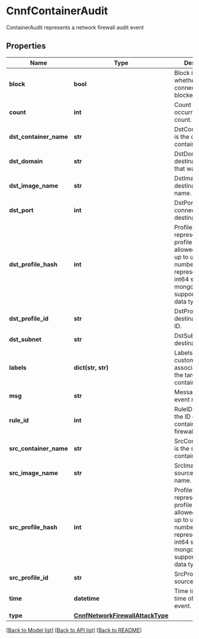 # CnnfContainerAudit

ContainerAudit represents a network firewall audit event

## Properties
Name | Type | Description | Notes
------------ | ------------- | ------------- | -------------
**block** | **bool** | Block indicates whether the connection was blocked.  | [optional] 
**count** | **int** | Count is the event occurrences count.  | [optional] 
**dst_container_name** | **str** | DstContainerName is the destination container name.  | [optional] 
**dst_domain** | **str** | DstDomain is the destination domain that was queried.  | [optional] 
**dst_image_name** | **str** | DstImage is the destination image name.  | [optional] 
**dst_port** | **int** | DstPort is the connection destination port.  | [optional] 
**dst_profile_hash** | **int** | ProfileHash represents the profile hash It is allowed to contain up to uint32 numbers, and represented by int64 since mongodb does not support unsigned data types | [optional] 
**dst_profile_id** | **str** | DstProfileID is the destination profile ID.  | [optional] 
**dst_subnet** | **str** | DstSubnet is the destination subnet.  | [optional] 
**labels** | **dict(str, str)** | Labels are the custom labels associated with the target container.  | [optional] 
**msg** | **str** | Message is the event message.  | [optional] 
**rule_id** | **int** | RuleID represents the ID of each container network firewall policy rule | [optional] 
**src_container_name** | **str** | SrcContainerName is the source container name.  | [optional] 
**src_image_name** | **str** | SrcImage is the source image name.  | [optional] 
**src_profile_hash** | **int** | ProfileHash represents the profile hash It is allowed to contain up to uint32 numbers, and represented by int64 since mongodb does not support unsigned data types | [optional] 
**src_profile_id** | **str** | SrcProfileID is the source profile ID.  | [optional] 
**time** | **datetime** | Time is the UTC time of the audit event.  | [optional] 
**type** | [**CnnfNetworkFirewallAttackType**](CnnfNetworkFirewallAttackType.md) |  | [optional] 

[[Back to Model list]](../README.md#documentation-for-models) [[Back to API list]](../README.md#documentation-for-api-endpoints) [[Back to README]](../README.md)


